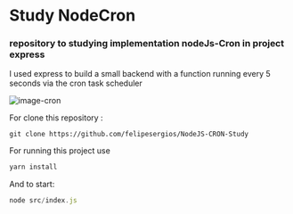 # Study NodeCron
###  repository to studying implementation nodeJs-Cron in project express
I used express to build a small backend with a function running every 5 seconds via the cron task scheduler

![image-cron](https://avatars.githubusercontent.com/u/43762977?s=200&v=4)

For clone this repository :
~~~
git clone https://github.com/felipesergios/NodeJS-CRON-Study
~~~
For running this project use
~~~javascript
yarn install
~~~
And to start:
~~~javascript
node src/index.js
~~~



